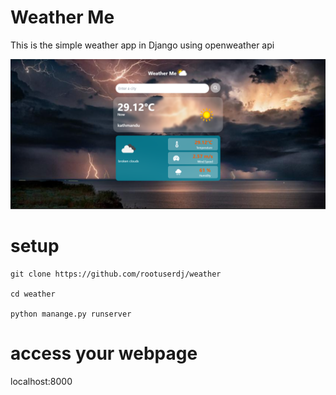 # Weather Me 
This is the simple weather app in Django using openweather api 

<img alt="CEH" src="https://github.com/rootuserdj/weather/blob/main/weather.png">

# setup
    git clone https://github.com/rootuserdj/weather
    
    cd weather

    python manange.py runserver

# access your webpage 
localhost:8000
   
